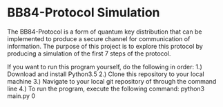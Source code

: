 # BB84-Protocol Simulation
The BB84-Protocol is a form of quantum key distribution that can be implemented
to produce a secure channel for communication of information. The purpose of
this project is to explore this protocol by producing a simulation of the first
7 steps of the protocol.

If you want to run this program yourself, do the following in order:
1.) Download and install Python3.5
2.) Clone this repository to your local machine
3.) Navigate to your local git repository of through the command line
4.) To run the program, execute the following command:
        python3 main.py 0